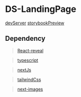 # DS-LandingPage

[devServer][devserverlink]
[storybookPreview][storybookpreviewlink]

## Dependency

> [React-reveal][react-reveal-link]

> [typescript][typescriptlink]

> [nextJs][nextjslink]

> [tailwindCss][tailwindcsslink]

> [next-images][next-imageslink]

[react-reveal-link]: https://www.react-reveal.com/
[tailwindcsslink]: https://tailwindcss.com/
[typescriptlink]: https://www.typescriptlang.org/
[nextjslink]: https://nextjs.org/
[golanglink]: https://golang.org/
[next-imageslink]: https://github.com/twopluszero/next-images
[storybookpreviewlink]: https://aglide100.github.io/DS-LandingPage/
[devserverlink]: http://146.56.166.229
